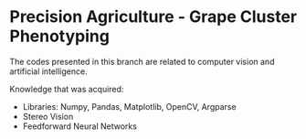 # Precision Agriculture - Grape Cluster Phenotyping

The codes presented in this branch are related to computer vision and artificial intelligence. 

Knowledge that was acquired: 
 * Libraries: Numpy, Pandas, Matplotlib, OpenCV, Argparse  
 * Stereo Vision
 * Feedforward Neural Networks
